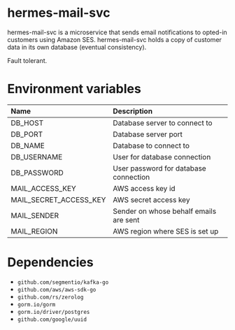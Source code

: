 # hermes-mail-svc

hermes-mail-svc is a microservice that sends email notifications to opted-in customers using Amazon SES. hermes-mail-svc holds a copy of customer data in its own database (eventual consistency).

Fault tolerant.

# Environment variables

| Name | Description |
| :--- | :--- |
| DB_HOST | Database server to connect to |
| DB_PORT | Database server port |
| DB_NAME | Database to connect to |
| DB_USERNAME | User for database connection |
| DB_PASSWORD | User password for database connection |
| MAIL_ACCESS_KEY | AWS access key id |
| MAIL_SECRET_ACCESS_KEY | AWS secret access key |
| MAIL_SENDER | Sender on whose behalf emails are sent |
| MAIL_REGION | AWS region where SES is set up |

# Dependencies
* `github.com/segmentio/kafka-go`
* `github.com/aws/aws-sdk-go`
* `github.com/rs/zerolog`
* `gorm.io/gorm`
* `gorm.io/driver/postgres`
* `github.com/google/uuid`
